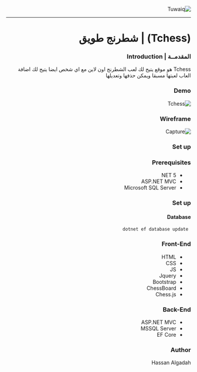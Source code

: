 <div dir="rtl" align="right" >
    
    
![Tuwaiq](https://i.ibb.co/SV2BSn5/tuwaiq.png)
    
    
----
# (Tchess) | شطرنج طويق
  
### المقدمــة | Introduction 
 
   Tchess هو موقع يتيح لك لعب الشطرنج اون لاين مع اي شخص ايضا يتيح لك اضافة العاب لعبتها مسبقا ويمكن حذفها وتعديلها
    
    
### Demo  
 
![Tchess](https://user-images.githubusercontent.com/82477641/122460186-7fcdea00-cfba-11eb-8da4-fe8c8869bab9.gif)

    
### Wireframe  
![Capture](https://user-images.githubusercontent.com/82477641/122654269-ff8ebc80-d152-11eb-8a98-9de89c772e22.PNG)
  
### Set up  
### Prerequisites
- NET 5 
- ASP.NET MVC
- Microsoft SQL Server 
### Set up  
 #### Database
 ``` dotnet ef database update```
### Front-End  
 - HTML
 - CSS
 - JS
 - Jquery
 - Bootstrap
 - ChessBoard
 - Chess.js
### Back-End 
 - ASP.NET MVC
 - MSSQL Server
 - EF Core
### Author
    
 Hassan Algadah
    
</div>
